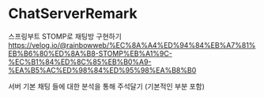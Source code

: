 # ChatServerRemark
스프링부트 STOMP로 채팅방 구현하기
https://velog.io/@rainbowweb/%EC%8A%A4%ED%94%84%EB%A7%81%EB%B6%80%ED%8A%B8-STOMP%EB%A1%9C-%EC%B1%84%ED%8C%85%EB%B0%A9-%EA%B5%AC%ED%98%84%ED%95%98%EA%B8%B0

서버 기본 채팅 들에 대한 분석을 통해 주석달기 (기본적인 부분 포함)

